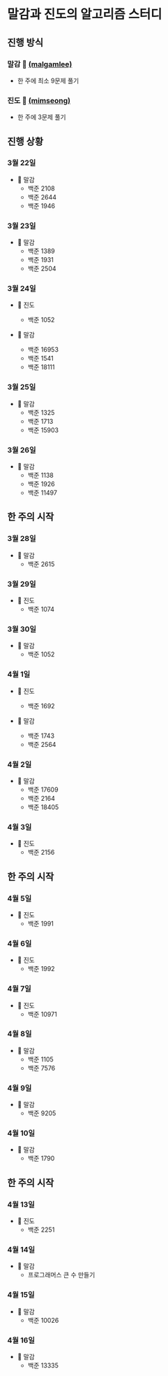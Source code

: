 # 말감과 진도의 알고리즘 스터디

## 진행 방식

### 말감 🎱 [(malgamlee)](https://github.com/malgamlee)

- 한 주에 최소 9문제 풀기

### 진도 🧶 [(mimseong)](https://github.com/mimseong)

- 한 주에 3문제 풀기

## 진행 상황

### 3월 22일

- 🎱 말감
  - 백준 2108
  - 백준 2644
  - 백준 1946

### 3월 23일

- 🎱 말감
  - 백준 1389
  - 백준 1931
  - 백준 2504

### 3월 24일

- 🧶 진도
  - 백준 1052

- 🎱 말감
  - 백준 16953
  - 백준 1541
  - 백준 18111

### 3월 25일

- 🎱 말감
  - 백준 1325
  - 백준 1713
  - 백준 15903

### 3월 26일

- 🎱 말감
  - 백준 1138
  - 백준 1926
  - 백준 11497

## 한 주의 시작

### 3월 28일
- 🎱 말감
  - 백준 2615

### 3월 29일

- 🧶 진도
  - 백준 1074

### 3월 30일
- 🎱 말감
  - 백준 1052

### 4월 1일
- 🧶 진도
  - 백준 1692

- 🎱 말감
  - 백준 1743
  - 백준 2564

### 4월 2일
- 🎱 말감
  - 백준 17609
  - 백준 2164
  - 백준 18405

### 4월 3일
- 🧶 진도
  - 백준 2156

## 한 주의 시작

### 4월 5일
- 🧶 진도
  - 백준 1991

### 4월 6일

- 🧶 진도
  - 백준 1992

### 4월 7일

- 🧶 진도
  - 백준 10971

### 4월 8일
- 🎱 말감
  - 백준 1105
  - 백준 7576

### 4월 9일
- 🎱 말감
  - 백준 9205

### 4월 10일
- 🎱 말감
  - 백준 1790

## 한 주의 시작

### 4월 13일
- 🧶 진도
  - 백준 2251

### 4월 14일
- 🎱 말감
  - 프로그래머스 큰 수 만들기

### 4월 15일
- 🎱 말감
  - 백준 10026

### 4월 16일
- 🎱 말감
  - 백준 13335
